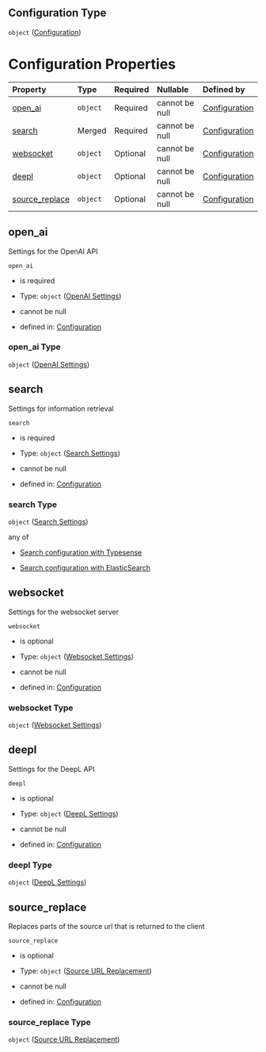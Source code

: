 ## Configuration Type

`object` ([Configuration](conf.md))

# Configuration Properties

| Property                           | Type     | Required | Nullable       | Defined by                                                                                        |
| :--------------------------------- | :------- | :------- | :------------- | :------------------------------------------------------------------------------------------------ |
| [open\_ai](#open_ai)               | `object` | Required | cannot be null | [Configuration](conf-properties-openai-settings.md "undefined#/properties/open_ai")               |
| [search](#search)                  | Merged   | Required | cannot be null | [Configuration](conf-properties-search-settings.md "undefined#/properties/search")                |
| [websocket](#websocket)            | `object` | Optional | cannot be null | [Configuration](conf-properties-websocket-settings.md "undefined#/properties/websocket")          |
| [deepl](#deepl)                    | `object` | Optional | cannot be null | [Configuration](conf-properties-deepl-settings.md "undefined#/properties/deepl")                  |
| [source\_replace](#source_replace) | `object` | Optional | cannot be null | [Configuration](conf-properties-source-url-replacement.md "undefined#/properties/source_replace") |

## open\_ai

Settings for the OpenAI API

`open_ai`

*   is required

*   Type: `object` ([OpenAI Settings](conf-properties-openai-settings.md))

*   cannot be null

*   defined in: [Configuration](conf-properties-openai-settings.md "undefined#/properties/open_ai")

### open\_ai Type

`object` ([OpenAI Settings](conf-properties-openai-settings.md))

## search

Settings for information retrieval

`search`

*   is required

*   Type: `object` ([Search Settings](conf-properties-search-settings.md))

*   cannot be null

*   defined in: [Configuration](conf-properties-search-settings.md "undefined#/properties/search")

### search Type

`object` ([Search Settings](conf-properties-search-settings.md))

any of

*   [Search configuration with Typesense](conf-properties-search-settings-anyof-search-configuration-with-typesense.md "check type definition")

*   [Search configuration with ElasticSearch](conf-properties-search-settings-anyof-search-configuration-with-elasticsearch.md "check type definition")

## websocket

Settings for the websocket server

`websocket`

*   is optional

*   Type: `object` ([Websocket Settings](conf-properties-websocket-settings.md))

*   cannot be null

*   defined in: [Configuration](conf-properties-websocket-settings.md "undefined#/properties/websocket")

### websocket Type

`object` ([Websocket Settings](conf-properties-websocket-settings.md))

## deepl

Settings for the DeepL API

`deepl`

*   is optional

*   Type: `object` ([DeepL Settings](conf-properties-deepl-settings.md))

*   cannot be null

*   defined in: [Configuration](conf-properties-deepl-settings.md "undefined#/properties/deepl")

### deepl Type

`object` ([DeepL Settings](conf-properties-deepl-settings.md))

## source\_replace

Replaces parts of the source url that is returned to the client

`source_replace`

*   is optional

*   Type: `object` ([Source URL Replacement](conf-properties-source-url-replacement.md))

*   cannot be null

*   defined in: [Configuration](conf-properties-source-url-replacement.md "undefined#/properties/source_replace")

### source\_replace Type

`object` ([Source URL Replacement](conf-properties-source-url-replacement.md))

